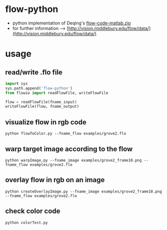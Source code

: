 # flow-python
- python implementation of Deqing's [flow-code-matlab.zip](http://vision.middlebury.edu/flow/code/flow-code-matlab.zip)
- for further information --> [http://vision.middlebury.edu/flow/data/](http://vision.middlebury.edu/flow/data/)

# usage

## read/write .flo file
``` python
import sys
sys.path.append('flow-python')
from flowio import readFlowFile, writeFlowFile

flow = readFlowFile(fname_input)
writeFlowFile(flow, fname_output)
```

## visualize flow in rgb code
```
python flowToColor.py --fname_flow examples/grove2.flo
```

## warp target image according to the flow
```
python warpImage.py --fname_image examples/grove2_frame10.png --fname_flow examples/grove2.flo
```

## overlay flow in rgb on an image
```
python createOverlayImage.py --fname_image examples/grove2_frame10.png --fname_flow examples/grove2.flo
```

## check color code
```
python colorTest.py
```
